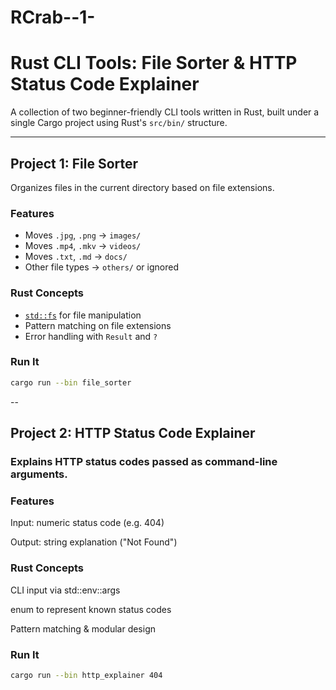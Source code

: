 # RCrab--1-
#  Rust CLI Tools: File Sorter & HTTP Status Code Explainer

A collection of two beginner-friendly CLI tools written in Rust, built under a single Cargo project using Rust's `src/bin/` structure.

---

##  Project 1: File Sorter

Organizes files in the current directory based on file extensions.

###  Features

- Moves `.jpg`, `.png` → `images/`
- Moves `.mp4`, `.mkv` → `videos/`
- Moves `.txt`, `.md` → `docs/`
- Other file types → `others/` or ignored

### Rust Concepts

- [`std::fs`](https://doc.rust-lang.org/std/fs/) for file manipulation
- Pattern matching on file extensions
- Error handling with `Result` and `?`

### Run It

```bash
cargo run --bin file_sorter
```
-- 
## Project 2: HTTP Status Code Explainer
### Explains HTTP status codes passed as command-line arguments.

### Features
Input: numeric status code (e.g. 404)

Output: string explanation ("Not Found")

### Rust Concepts
CLI input via std::env::args

enum to represent known status codes

Pattern matching & modular design

### Run It
```bash 
cargo run --bin http_explainer 404
```
